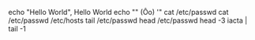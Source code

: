 echo "Hello World", Hello World
echo "\" (Ôo) '"
cat /etc/passwd
cat /etc/passwd /etc/hosts
tail /etc/passwd
head /etc/passwd
head -3 iacta | tail -1
